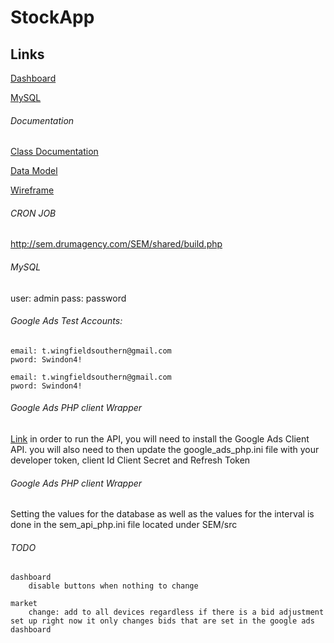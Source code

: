 # StockApp
## Links

 [Dashboard](http://sem.drumagency.com/SEM/dashboard/scenarios.php)
 
 [MySQL](http://sem.drumagency.com/phpMyAdmin/)
 
###### Documentation

[Class Documentation](http://sem.drumagency.com/SEM/documentation/)

[Data Model](http://sem.drumagency.com/SEM/documentation/database/datamodel.png)

[Wireframe](http://sem.drumagency.com/SEM/documentation/wireframes/wireframe.png)

###### CRON JOB

http://sem.drumagency.com/SEM/shared/build.php

###### MySQL
  user: admin
  pass: password


###### Google Ads Test Accounts:
	email: t.wingfieldsouthern@gmail.com
	pword: Swindon4!
	
	email: t.wingfieldsouthern@gmail.com
	pword: Swindon4!
###### Google Ads PHP client Wrapper
[Link](https://github.com/googleads/google-ads-php)
in order to run the API, you will need to install the Google Ads Client API.
you will also need to then update the google_ads_php.ini file with your developer token, client Id Client Secret and Refresh Token


###### Google Ads PHP client Wrapper
Setting the values for the database as well as the values for the interval is done in the
sem_api_php.ini file located under SEM/src

###### TODO
	dashboard
		disable buttons when nothing to change

	market
		change: add to all devices regardless if there is a bid adjustment set up right now it only changes bids that are set in the google ads dashboard
